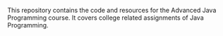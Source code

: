 This repository contains the code and resources for the Advanced Java Programming course. It covers college related assignments of Java Programming.
